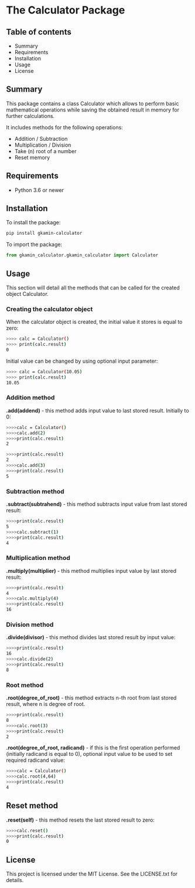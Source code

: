 # The Calculator Package

## Table of contents

* Summary
* Requirements
* Installation
* Usage
* License

## Summary

This package contains a class Calculator which allows to perform basic mathematical operations
while saving the obtained result in memory for further calculations.

It includes methods for the following operations:

* Addition / Subtraction
* Multiplication / Division
* Take (n) root of a number
* Reset memory

## Requirements

* Python 3.6 or newer

## Installation

To install the package:

```bash
pip install gkamin-calculator
```

To import the package:
```python
from gkamin_calculator.gkamin_calculator import Calculator
```

## Usage

This section will detail all the methods that can be called for the created object Calculator.

### Creating the calculator object

When the calculator object is created, the initial value it stores is equal to zero:

```bash
>>>> calc = Calculator() 
>>>> print(calc.result)
0
```

Initial value can be changed by using optional input parameter:

```bash
>>>> calc = Calculator(10.05)
>>>> print(calc.result)
10.05
```

### Addition method

**.add(addend)** - this method adds input value to last stored result.
Initially to 0:

```bash
>>>>calc = Calculator()
>>>>calc.add(2)
>>>>print(calc.result)
2
```

```bash
>>>>print(calc.result)
2
>>>>calc.add(3)
>>>>print(calc.result)
5
```

### Subtraction method

**.subtract(subtrahend)** - this method subtracts input value from last stored result:

```bash
>>>>print(calc.result)
5
>>>>calc.subtract(1)
>>>>print(calc.result)
4
```

### Multiplication method

**.multiply(multiplier)** - this method multiplies input value by last stored result:

```bash
>>>>print(calc.result)
4
>>>>calc.multiply(4)
>>>>print(calc.result)
16
```

### Division method

**.divide(divisor)** - this method divides last stored result by input value:

```bash
>>>>print(calc.result)
16
>>>>calc.divide(2)
>>>>print(calc.result)
8
```

### Root method

**.root(degree_of_root)** - this method extracts n-th root from last stored result, where n is degree of root.

```bash
>>>>print(calc.result)
8
>>>>calc.root(3)
>>>>print(calc.result)
2
```

**.root(degree_of_root, radicand)** - if this is the first operation performed (initially radicand is equal to 0),
optional input value to be used to set required radicand value:

```bash
>>>>calc = Calculator()
>>>>calc.root(4,64)
>>>>print(calc.result)
4
```

## Reset method

**.reset(self)** - this method resets the last stored result to zero:

```bash
>>>>calc.reset()
>>>>print(calc.result)
0
```

## License

This project is licensed under the MIT License. See the LICENSE.txt for details.